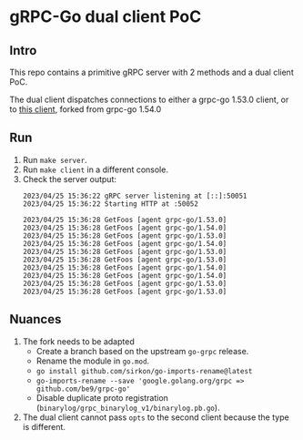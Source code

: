 # gRPC-Go dual client PoC

## Intro

This repo contains a primitive gRPC server with 2 methods and a dual client PoC.

The dual client dispatches connections to either a grpc-go 1.53.0 client, or to
[this client](https://github.com/be9/grpc-go/tree/v1.54.0-be9), forked from grpc-go 1.54.0

## Run

1. Run `make server`.
2. Run `make client` in a different console.
3. Check the server output:
   ```
   2023/04/25 15:36:22 gRPC server listening at [::]:50051
   2023/04/25 15:36:22 Starting HTTP at :50052
    
   2023/04/25 15:36:28 GetFoos [agent grpc-go/1.53.0]
   2023/04/25 15:36:28 GetFoos [agent grpc-go/1.54.0]
   2023/04/25 15:36:28 GetFoos [agent grpc-go/1.53.0]
   2023/04/25 15:36:28 GetFoos [agent grpc-go/1.54.0]
   2023/04/25 15:36:28 GetFoos [agent grpc-go/1.53.0]
   2023/04/25 15:36:28 GetFoos [agent grpc-go/1.53.0]
   2023/04/25 15:36:28 GetFoos [agent grpc-go/1.54.0]
   2023/04/25 15:36:28 GetFoos [agent grpc-go/1.54.0]
   2023/04/25 15:36:28 GetFoos [agent grpc-go/1.53.0]
   2023/04/25 15:36:28 GetFoos [agent grpc-go/1.53.0]
   ```
   
## Nuances

1. The fork needs to be adapted
   * Create a branch based on the upstream `go-grpc` release.
   * Rename the module in `go.mod`.
   * `go install github.com/sirkon/go-imports-rename@latest`
   * `go-imports-rename --save 'google.golang.org/grpc => github.com/be9/grpc-go'`
   * Disable duplicate proto registration (`binarylog/grpc_binarylog_v1/binarylog.pb.go`).
2. The dual client cannot pass `opts` to the second client because the type is different.